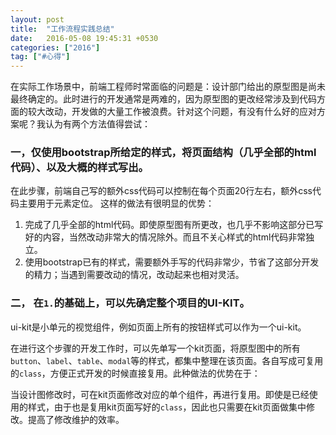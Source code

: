 ```yaml
---
layout: post
title:  "工作流程实践总结"
date:   2016-05-08 19:45:31 +0530
categories: ["2016"]
tag: ["#心得"]
---
```

在实际工作场景中，前端工程师时常面临的问题是：设计部门给出的原型图是尚未最终确定的。此时进行的开发通常是两难的，因为原型图的更改经常涉及到代码方面的较大改动，开发做的大量工作被浪费。针对这个问题，有没有什么好的应对方案呢？我认为有两个方法值得尝试：

### 一，仅使用bootstrap所给定的样式，将页面结构（几乎全部的html代码）、以及大概的样式写出。
在此步骤，前端自己写的额外css代码可以控制在每个页面20行左右，额外css代码主要用于元素定位。
这样的做法有很明显的优势：

1. 完成了几乎全部的html代码。即使原型图有所更改，也几乎不影响这部分已写好的内容，当然改动非常大的情况除外。而且不关心样式的html代码非常独立。
2. 使用bootstrap已有的样式，需要额外手写的代码非常少，节省了这部分开发的精力；当遇到需要改动的情况，改动起来也相对灵活。

### 二， 在`1.`的基础上，可以先确定整个项目的UI-KIT。
ui-kit是小单元的视觉组件，例如页面上所有的按钮样式可以作为一个ui-kit。

在进行这个步骤的开发工作时，可以先单写一个kit页面，将原型图中的所有`button`、`label`、`table`、`modal`等的样式，都集中整理在该页面。各自写成可复用的`class`，方便正式开发的时候直接复用。此种做法的优势在于：

当设计图修改时，可在kit页面修改对应的单个组件，再进行复用。即使是已经使用的样式，由于也是复用kit页面写好的`class`，因此也只需要在kit页面做集中修改。提高了修改维护的效率。
